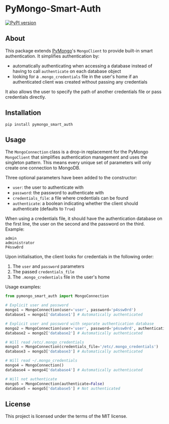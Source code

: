 # PyMongo-Smart-Auth

[![PyPI version](https://badge.fury.io/py/pymongo_smart_auth.svg)](https://badge.fury.io/py/pymongo_smart_auth)

## About

This package extends [PyMongo](https://github.com/mongodb/mongo-python-driver)'s `MongoClient` to provide built-in smart authentication. It simplifies authentication by:

* automatically authenticating when accessing a database instead of having to call `authenticate` on each database object
* looking for a `.mongo_credentials` file in the user's home if an authenticated client was created without passing any credentials

It also allows the user to specify the path of another credentials file or pass credentials directly.

## Installation

    pip install pymongo_smart_auth

## Usage

The `MongoConnection` class is a drop-in replacement for the PyMongo `MongoClient` that simplifies authentication management and uses the singleton pattern. This means every unique set of parameters will only create one connection to MongoDB.

Three optional parameters have been added to the constructor:

* `user`: the user to authenticate with
* `password`: the password to authenticate with
* `credentials_file`: a file where credentials can be found
* `authenticate`: a boolean indicating whether the client should authenticate (defaults to `True`)

When using a credentials file, it should have the authentication database on the first line, the user on the second and the password on the third. Example:

    admin
    administrator
    P4ssw0rd

Upon initialisation, the client looks for credentials in the following order:

1. The `user` and `password` parameters
2. The passed `credentials_file`
3. The `.mongo_credentials` file in the user's home

Usage examples:

```python
from pymongo_smart_auth import MongoConnection

# Explicit user and password
mongo1 = MongoConnection(user='user', password='p4ssw0rd')
database1 = mongo1['database1'] # Automatically authenticated

# Explicit user and password with separate authentication database
mongo2 = MongoConnection(user='user', password='p4ssw0rd', authentication_database='mongo_users')
database2 = mongo2['database2'] # Automatically authenticated

# Will read /etc/.mongo_credentials
mongo3 = MongoConnection(credentials_file='/etc/.mongo_credentials')
database3 = mongo3['database3'] # Automatically authenticated

# Will read ~/.mongo_credentials
mongo4 = MongoConnection()
database4 = mongo4['database4'] # Automatically authenticated

# Will not authenticate
mongo5 = MongoConnection(authenticate=False)
database5 = mongo5['database5'] # Not authenticated
```

## License

This project is licensed under the terms of the MIT license.
